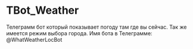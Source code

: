 # TBot_Weather

Телеграмм бот который показывает погоду там где вы сейчас. 
Так же имеется режим выбора города. 
Имя бота в Телеграмме: @WhatWeatherLocBot
